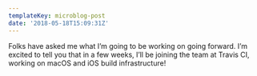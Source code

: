 ```yaml
---
templateKey: microblog-post
date: '2018-05-18T15:09:31Z'
---
```


Folks have asked me what I’m going to be working on going forward. I’m excited to tell you that in a few weeks, I’ll be joining the team at Travis CI, working on macOS and iOS build infrastructure!

